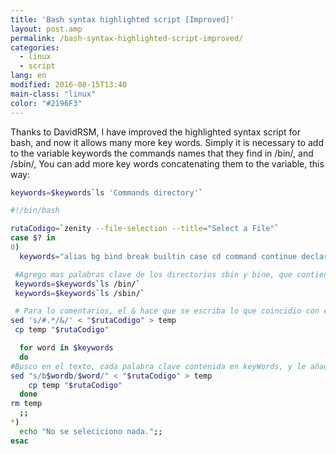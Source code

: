 ```yaml
---
title: 'Bash syntax highlighted script [Improved]'
layout: post.amp
permalink: /bash-syntax-highlighted-script-improved/
categories:
  - linux
  - script
lang: en
modified: 2016-08-15T13:40
main-class: "linux"
color: "#2196F3"
---
```


Thanks to DavidRSM, I have improved the highlighted syntax script for bash, and now it allows many more key words. Simply it is necessary to add to the variable keywords the commands names that they find in /bin/, and /sbin/, You can add more key words concatenating them to the variable, this way:

```bash
keywords=$keywords`ls 'Commands directory'`
```

```bash
#!/bin/bash

rutaCodigo=`zenity --file-selection --title="Select a File"`
case $? in
0)
  keywords="alias bg bind break builtin case cd command continue declare dirs disown do done elif else enable-in esac eval exec exit export fc fg fi for function getopts hash help history if jobs let local logout popd pushd read readonly return select set shift suspend test then time times trap type typeset ulimit umask unalias unset until wait while"

 #Agrego mas palabras clave de los directorios sbin y bine, que contienen comandos.
 keywords=$keywords`ls /bin/`
 keywords=$keywords`ls /sbin/`

 # Para lo comentarios, el & hace que se escriba lo que coincidio con el patron
sed 's/#.*/&/' < "$rutaCodigo" > temp
 cp temp "$rutaCodigo"

  for word in $keywords
  do
#Busco en el texto, cada palabra clave contenida en keyWords, y le añado la etiqueta span
sed "s/b$wordb/$word/" < "$rutaCodigo" > temp
    cp temp "$rutaCodigo"
  done
rm temp
  ;;
*)
  echo "No se seleciciono nada.";;
esac
```
